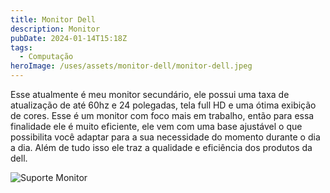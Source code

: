 ```yaml
---
title: Monitor Dell
description: Monitor
pubDate: 2024-01-14T15:18Z
tags:
  - Computação
heroImage: /uses/assets/monitor-dell/monitor-dell.jpeg
---
```

Esse atualmente é meu monitor secundário, ele possui uma taxa de atualização de até 60hz e 24 polegadas, tela full HD e uma ótima exibição de cores. Esse é um monitor com foco mais em trabalho, então para essa finalidade ele é muito eficiente, ele vem com uma base ajustável o que possibilita você adaptar para a sua necessidade do momento durante o dia a dia. Além de tudo isso ele traz a qualidade e eficiência dos produtos da dell.

![Suporte Monitor](/uses/assets/monitor-dell/suporte-monitor.jpeg)